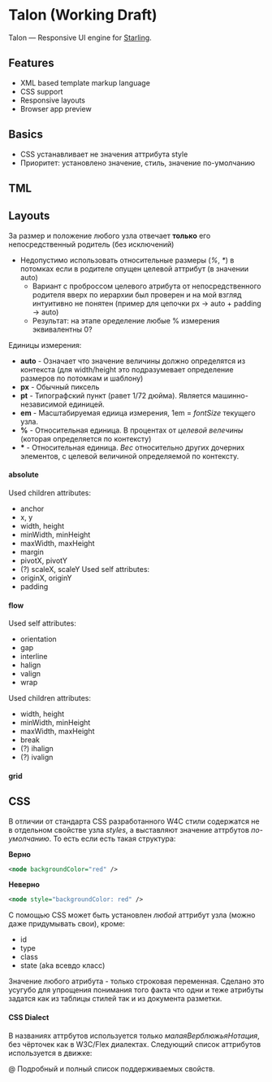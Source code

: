 # Talon (Working Draft)
Talon — Responsive UI engine for <a href="http://gamua.com/starling/">Starling</a>.

## Features
- XML based template markup language
- CSS support
- Responsive layouts
- Browser app preview

## Basics
- CSS устанавливает не значения аттрибута style
- Приоритет: установлено значение, стиль, значение по-умолчанию

## TML
## Layouts
За размер и положение любого узла отвечает **только** его непосредственный родитель (без исключений)

- Недопустимо использовать относительные размеры (*%*, *\**) в потомках если в родителе опущен целевой аттрибут (в значении auto)
    - Вариант с проброссом целевого атрибута от непосредственного родителя вверх по иерархии был проверен и на мой взгляд интуитивно не понятен (пример для цепочки px -> auto + padding -> auto)
	- Результат: на этапе оределение любые % измерения эквивалентны 0?

Единицы измерения:
- **auto** - Означает что значение величины должно определятся из контекста (для width/height это подразумевает определение размеров по потомкам и шаблону)
- **px** - Обычный пиксель
- **pt** - Типографский пункт (равет 1/72 дюйма). Является машинно-независимой единицей.
- **em** - Масштабируемая едиица измерения, 1em = *fontSize* текущего узла.
- **%** - Относительная единица. В процентах от *целевой велечины* (которая определяется по контексту)
- **\*** - Относительная единица. *Вес* относительно других дочерних элементов, c целевой величиной определяемой по контексту.

#### absolute
Used children attributes:	
- anchor
- x, y
- width, height
- minWidth, minHeight
- maxWidth, maxHeight
- margin
- pivotX, pivotY
- (?) scaleX, scaleY
Used self attributes:
- originX, originY
- padding

#### flow
Used self attributes:
- orientation
- gap
- interline
- halign
- valign
- wrap

Used children attributes:
- width, height
- minWidth, minHeight
- maxWidth, maxHeight
- break
- (?) ihalign 
- (?) ivalign

#### grid

## CSS
В отличии от стандарта CSS разработанного W4C стили содержатся не в отдельном свойстве узла *styles*, а выставляют значение аттрбутов *по-умолчанию*.
То есть если есть такая структура:

**Верно**
```xml
<node backgroundColor="red" />
```

**Неверно**
```xml
<node style="backgroundColor: red" />
```

С помощью CSS может быть установлен *любой* аттрибут узла (можно даже придумывать свои), кроме:
- id
- type
- class
- state (aka всевдо класс)

Значение любого атрибута - только строковая переменная.
Сделано это усугубо для упрощения понимания того факта что одни и теже атрибуты задатся как из таблицы стилей так и из документа разметки.

#### CSS Dialect
В названиях аттрбутов используется только *малаяВерблюжьяНотация*, без чёрточек как в W3C/Flex диалектах.
Следующий список аттрибутов используется в движке:

@ Подробный и полный список поддерживаемых свойств.
